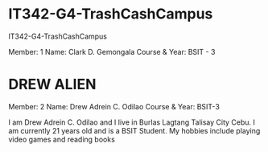 # IT342-G4-TrashCashCampus
IT342-G4-TrashCashCampus


Member: 1
Name: Clark D. Gemongala
Course & Year: BSIT - 3

DREW ALIEN
=======

Member: 2
Name: Drew Adrein C. Odilao
Course & Year: BSIT-3

I am Drew Adrein C. Odilao and I live in Burlas Lagtang Talisay City Cebu. I am currently 21 years old and is a BSIT Student. My hobbies include playing video games and reading books

